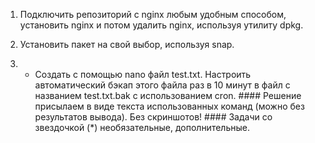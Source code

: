 1. Подключить репозиторий с nginx любым удобным способом, установить nginx и потом удалить nginx, используя утилиту dpkg.

2. Установить пакет на свой выбор, используя snap.

3. * Создать с помощью nano файл test.txt. Настроить автоматический бэкап этого файла раз в 10 минут в файл с названием test.txt.bak с использованием cron. #### Решение присылаем в виде текста использованных команд (можно без результатов вывода). Без скриншотов! #### Задачи со звездочкой (*) необязательные, дополнительные.